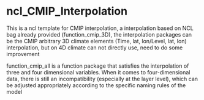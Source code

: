 # ncl_CMIP_Interpolation
This is a ncl template for CMIP interpolation,  a interpolation based on NCL bag already provided (function_cmip_3D), the interpolation packages can be the CMIP arbitrary 3D climate elements (Time, lat, lon/Level, lat, lon) interpolation, but on 4D climate can not directly use, need to do some improvement

function_cmip_all is a function package that satisfies the interpolation of three and four dimensional variables. When it comes to four-dimensional data, there is still an incompatibility (especially at the layer level), which can be adjusted appropriately according to the specific naming rules of the model

